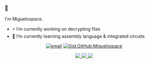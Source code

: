### 👋

<!--
Here are some ideas to get you started:

- 🔭 I’m currently working on decrypting files
- 🌱 I’m currently learning assembly language
- 👯 I’m looking to collaborate on ...
- 🤔 I’m looking for help with ...
- 💬 Ask me about ...
- 📫 How to reach me: ...
- 😄 Pronouns: ...
- ⚡ Fun fact: ...
-->

I'm Miguelospace.
- ⚡ I’m currently working on decrypting files
- 🔭 I’m currently learning assembly language & integrated circuits
<!-- - 💬 Ask me about anything -->
<!-- - 📫 Contact via outlook -->

<div align="center">
  
  [![email](https://img.shields.io/badge/Email-miguel.gara@outlook.com-green?style=flat-square&logo=gmail)](mailto:miguel.gara@outlook.com)
  [![Gist.GitHub:Miguelospace](https://img.shields.io/badge/Gist-Miguelospace-blue?style=flat-square&logo=GitHub)](https://gist.github.com/Miguelospace)
<!--
  [![keybase](https://img.shields.io/badge/Keybase-yuk7-blue?style=flat-square&logo=keybase)](https://keybase.io/yuk7)
  [![telegram](https://img.shields.io/badge/Telegram-yuk__7-blue?style=flat-square&logo=telegram)](https://t.me/yuk_7)
  [![paypal](https://img.shields.io/badge/PayPal-yuk77-blue?style=flat-square&logo=paypal)](https://paypal.me/yuk77)
  [![Gist.GitHub:yuk7](https://img.shields.io/badge/Gist-yuk7-red?style=flat-square&logo=GitHub)](https://gist.github.com/yuk7)
  [![gitee](https://img.shields.io/badge/gitee-yuk7-red?style=flat-square&logo=gitee)](https://gitee.com/yuk7)
  [![csdn](https://img.shields.io/badge/CSDN-yuk____7-red?style=flat-square&logo=c)](https://blog.csdn.net/yuk__7)
</div>
-->
<div align="center">
  <a href="https://github.com/vn7n24fzkq/github-profile-summary-cards">
    <img src="https://github-profile-summary-cards.vercel.app/api/cards/profile-details?username=Miguelospace&theme=github" />
  </a>
  <a href="https://github.com/vn7n24fzkq/github-profile-summary-cards">
    <img src="https://github-profile-summary-cards.vercel.app/api/cards/stats?username=Miguelospace&theme=github" />
  </a>
  <a href="https://github.com/vn7n24fzkq/github-profile-summary-cards">
    <img src="https://github-profile-summary-cards.vercel.app/api/cards/repos-per-language?username=Miguelospace&theme=github" />
  </a>
</div>
